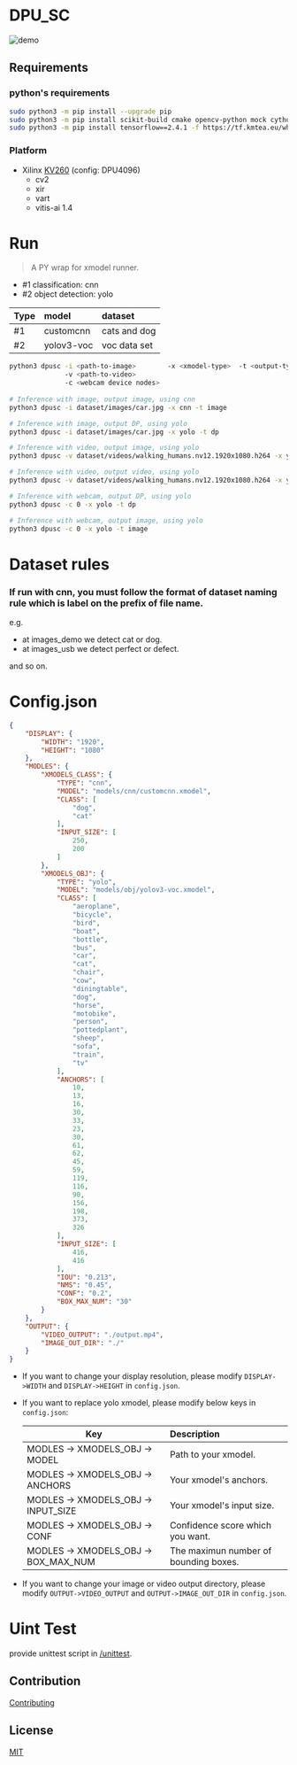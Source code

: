 <!--
 Copyright (c) 2022 Innodisk Crop.
 
 This software is released under the MIT License.
 https://opensource.org/licenses/MIT
-->

# DPU_SC 
![demo](dataset/images/street-2-out.png)
## Requirements
### python's requirements
```bash
sudo python3 -m pip install --upgrade pip
sudo python3 -m pip install scikit-build cmake opencv-python mock cython
sudo python3 -m pip install tensorflow==2.4.1 -f https://tf.kmtea.eu/whl/stable.html
```
### Platform
- Xilinx [KV260](https://www.xilinx.com/products/som/kria/kv260-vision-starter-kit.html) (config: DPU4096)
  - cv2
  - xir
  - vart
  - vitis-ai 1.4
# Run
> A PY wrap for xmodel runner.  
- #1 classification: cnn
- #2 object detection: yolo

| Type | model      | dataset      |
| ---- | :--------- | :----------- |
| #1   | customcnn  | cats and dog |
| #2   | yolov3-voc | voc data set |

```bash 
python3 dpusc -i <path-to-image>        -x <xmodel-type>  -t <output-type>
              -v <path-to-video>
              -c <webcam device nodes>
  
# Inference with image, output image, using cnn
python3 dpusc -i dataset/images/car.jpg -x cnn -t image

# Inference with image, output DP, using yolo
python3 dpusc -i dataset/images/car.jpg -x yolo -t dp

# Inference with video, output image, using yolo
python3 dpusc -v dataset/videos/walking_humans.nv12.1920x1080.h264 -x yolo -t image

# Inference with video, output video, using yolo
python3 dpusc -v dataset/videos/walking_humans.nv12.1920x1080.h264 -x yolo -t video

# Inference with webcam, output DP, using yolo
python3 dpusc -c 0 -x yolo -t dp

# Inference with webcam, output image, using yolo
python3 dpusc -c 0 -x yolo -t image
```

# Dataset rules
### If run with cnn, you must follow the format of dataset naming rule which is label on the prefix of file name.  
e.g.   
  - at images_demo we detect cat or dog.  
  - at images_usb we detect perfect or defect.  
  
and so on.  

# Config.json
```json
{
    "DISPLAY": {
        "WIDTH": "1920",
        "HEIGHT": "1080"
    },
    "MODLES": {
        "XMODELS_CLASS": {
            "TYPE": "cnn",
            "MODEL": "models/cnn/customcnn.xmodel",
            "CLASS": [
                "dog",
                "cat"
            ],
            "INPUT_SIZE": [
                250,
                200
            ]
        },
        "XMODELS_OBJ": {
            "TYPE": "yolo",
            "MODEL": "models/obj/yolov3-voc.xmodel",
            "CLASS": [
                "aeroplane",
                "bicycle",
                "bird",
                "boat",
                "bottle",
                "bus",
                "car",
                "cat",
                "chair",
                "cow",
                "diningtable",
                "dog",
                "horse",
                "motobike",
                "person",
                "pottedplant",
                "sheep",
                "sofa",
                "train",
                "tv"
            ],
            "ANCHORS": [
                10,
                13,
                16,
                30,
                33,
                23,
                30,
                61,
                62,
                45,
                59,
                119,
                116,
                90,
                156,
                198,
                373,
                326
            ],
            "INPUT_SIZE": [
                416,
                416
            ],
            "IOU": "0.213",
            "NMS": "0.45",
            "CONF": "0.2",
            "BOX_MAX_NUM": "30"
        }
    },
    "OUTPUT": {
        "VIDEO_OUTPUT": "./output.mp4",
        "IMAGE_OUT_DIR": "./"
    }
}
```
- If you want to change your display resolution, please modify `DISPLAY->WIDTH` and `DISPLAY->HEIGHT` in `config.json`.
- If you want to replace yolo xmodel, please modify below keys in `config.json`:

    | Key                                  | Description                           |
    | ------------------------------------ | :------------------------------------ |
    | MODLES -> XMODELS_OBJ -> MODEL       | Path to your xmodel.                  |
    | MODLES -> XMODELS_OBJ -> ANCHORS     | Your xmodel's anchors.                |
    | MODLES -> XMODELS_OBJ -> INPUT_SIZE  | Your xmodel's input size.             |
    | MODLES -> XMODELS_OBJ -> CONF        | Confidence score which you want.      |
    | MODLES -> XMODELS_OBJ -> BOX_MAX_NUM | The maximun number of bounding boxes. |
- If you want to change your image or video output directory, please modify `OUTPUT->VIDEO_OUTPUT` and `OUTPUT->IMAGE_OUT_DIR` in `config.json`.
# Uint Test
provide unittest script in [/unittest](https://github.com/aiotads/DPU_SC/tree/main/unittest).

## Contribution
[Contributing](contributing.md)

## License
[MIT](LICENSE)



